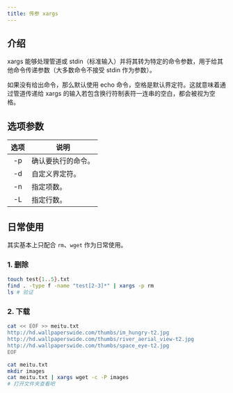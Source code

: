 ```yaml
---
title: 传参 xargs
---
```


## 介绍

xargs 能够处理管道或 stdin（标准输入）并将其转为特定的命令参数，用于给其他命令传递参数（大多数命令不接受 stdin 作为参数）。

如果没有给出命令，那么默认使用 echo 命令，空格是默认界定符。这就意味着通过管道传递给 xargs 的输入若包含换行符制表符一连串的空白，都会被视为空格。



## 选项参数

| 选项 | 说明               |
| :--: | ------------------ |
|  -p  | 确认要执行的命令。 |
|  -d  | 自定义界定符。     |
|  -n  | 指定项数。         |
|  -L  | 指定行数。         |



## 日常使用

其实基本上只配合 `rm`、`wget` 作为日常使用。

### 1. 删除

```bash
touch test{1..5}.txt
find . -type f -name "test[2-3]*" | xargs -p rm
ls # 验证
```

### 2. 下载

```bash
cat << EOF >> meitu.txt
http://hd.wallpaperswide.com/thumbs/im_hungry-t2.jpg
http://hd.wallpaperswide.com/thumbs/river_aerial_view-t2.jpg
http://hd.wallpaperswide.com/thumbs/space_eye-t2.jpg
EOF

cat meitu.txt
mkdir images
cat meitu.txt | xargs wget -c -P images
# 打开文件夹查看吧
```

